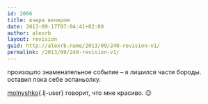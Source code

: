 ```yaml
---
id: 2066
title: вчера вечером
date: 2013-09-17T07:04:41+02:00
author: alexrb
layout: revision
guid: http://alexrb.name/2013/09/240-revision-v1/
permalink: /2013/09/240-revision-v1/
---
```

произошло знаменательное событие &#8211; я лишился части бороды. оставил пока себе эспаньолку.

[molnyshko](http://molnyshko.livejournal.com/){.lj-user} говорит, что мне красиво. 😉